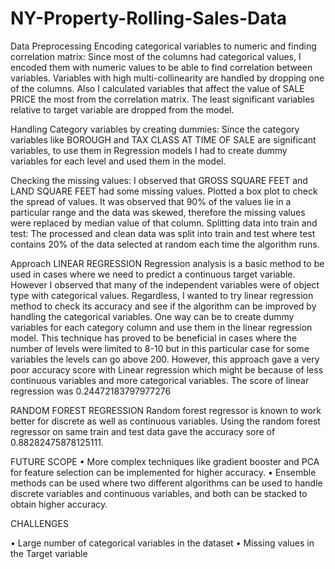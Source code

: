 # NY-Property-Rolling-Sales-Data

Data Preprocessing
Encoding categorical variables to numeric and finding correlation matrix: 
Since most of the columns had categorical values, I encoded them with numeric values to be able to find correlation between variables. Variables with high multi-collinearity are handled by dropping one of the columns.
Also I calculated variables that affect the value of SALE PRICE the most from the correlation matrix. The least significant variables relative to target variable are dropped from the model.

Handling Category variables by creating dummies:
Since the category variables like BOROUGH and TAX CLASS AT TIME OF SALE are significant variables, to use them in Regression models I had to create dummy variables for each level and used them in the model. 

Checking the missing values:
I observed that GROSS SQUARE FEET and LAND SQUARE FEET had some missing values. Plotted a box plot to check the spread of values.
It was observed that 90% of the values lie in a particular range and the data was skewed, therefore the missing values were replaced by median value of that column.
Splitting data into train and test:
The processed and clean data was split into train and test where test contains 20% of the data selected at random each time the algorithm runs. 

Approach
LINEAR REGRESSION
Regression analysis is a basic method to be used in cases where we need to predict a continuous target variable. However I observed that many of the independent variables were of object type with categorical values. Regardless, I wanted to try linear regression method to check its accuracy and see if the algorithm can be improved by handling the categorical variables.
One way can be to create dummy variables for each category column and use them in the linear regression model. This technique has proved to be beneficial in cases where the number of levels were limited to 8-10 but in this particular case for some variables the levels can go above 200. However, this approach gave a very poor accuracy score with Linear regression which might be because of less continuous variables and more categorical variables.
The score of linear regression was 0.24472183797977276

RANDOM FOREST REGRESSION
Random forest regressor is known to work better for discrete as well as continuous variables. Using the random forest regressor on same train and test data gave the accuracy sore of 0.88282475878125111.

FUTURE SCOPE
•	More complex techniques like gradient booster and PCA for feature selection can be implemented for higher accuracy. 
•	Ensemble methods can be used where two different algorithms can be used to handle discrete variables and continuous variables, and both can be stacked to obtain higher accuracy.


CHALLENGES

•	Large number of categorical variables in the dataset
•	Missing values in the Target variable

